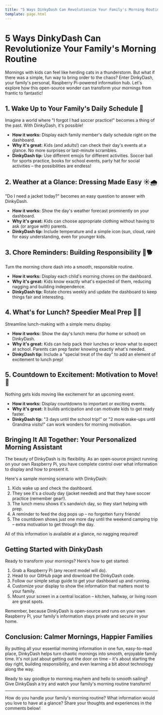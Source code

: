 ```yaml
---
title: "5 Ways DinkyDash Can Revolutionize Your Family's Morning Routine"
template: page.html
---
```


# 5 Ways DinkyDash Can Revolutionize Your Family's Morning Routine

Mornings with kids can feel like herding cats in a thunderstorm. But what if there was a simple, fun way to bring order to the chaos? Enter DinkyDash, your family's personal, Raspberry Pi-powered information hub. Let's explore how this open-source wonder can transform your mornings from frantic to fantastic!

## 1. Wake Up to Your Family's Daily Schedule 📅

Imagine a world where "I forgot I had soccer practice!" becomes a thing of the past. With DinkyDash, it's possible!

- **How it works:** Display each family member's daily schedule right on the dashboard.
- **Why it's great:** Kids (and adults!) can check their day's events at a glance. No more surprises or last-minute scrambles.
- **DinkyDash tip:** Use different emojis for different activities. Soccer ball for sports practice, books for school events, party hat for social activities – the possibilities are endless!

## 2. Weather at a Glance: Dressing Made Easy ☀️🌧️

"Do I need a jacket today?" becomes an easy question to answer with DinkyDash.

- **How it works:** Show the day's weather forecast prominently on your dashboard.
- **Why it's great:** Kids can choose appropriate clothing without having to ask (or argue with) parents.
- **DinkyDash tip:** Include temperature and a simple icon (sun, cloud, rain) for easy understanding, even for younger kids.

## 3. Chore Reminders: Building Responsibility 🧹🐕

Turn the morning chore dash into a smooth, responsible routine.

- **How it works:** Display each child's morning chores on the dashboard.
- **Why it's great:** Kids know exactly what's expected of them, reducing nagging and building independence.
- **DinkyDash tip:** Rotate chores weekly and update the dashboard to keep things fair and interesting.

## 4. What's for Lunch? Speedier Meal Prep 🥪🍎

Streamline lunch-making with a simple menu display.

- **How it works:** Show the day's lunch menu (for home or school) on DinkyDash.
- **Why it's great:** Kids can help pack their lunches or know what to expect at school. Parents can prep faster knowing exactly what's needed.
- **DinkyDash tip:** Include a "special treat of the day" to add an element of excitement to lunch prep!

## 5. Countdown to Excitement: Motivation to Move! 🚀

Nothing gets kids moving like excitement for an upcoming event.

- **How it works:** Display countdowns to important or exciting events.
- **Why it's great:** It builds anticipation and can motivate kids to get ready faster.
- **DinkyDash tip:** "3 days until the school trip!" or "2 more wake-ups until Grandma visits!" can work wonders for morning motivation.

## Bringing It All Together: Your Personalized Morning Assistant

The beauty of DinkyDash is its flexibility. As an open-source project running on your own Raspberry Pi, you have complete control over what information to display and how to present it.

Here's a sample morning scenario with DinkyDash:

1. Kids wake up and check the dashboard.
2. They see it's a cloudy day (jacket needed) and that they have soccer practice (remember gear!).
3. The lunch menu shows it's sandwich day, so they start helping with prep.
4. A reminder to feed the dog pops up – no forgotten furry friends!
5. The countdown shows just one more day until the weekend camping trip – extra motivation to get through the day.

All of this information is available at a glance, no nagging required!

## Getting Started with DinkyDash

Ready to transform your mornings? Here's how to get started:

1. Grab a Raspberry Pi (any recent model will do).
2. Head to our GitHub page and download the DinkyDash code.
3. Follow our simple setup guide to get your dashboard up and running.
4. Customize your display to show the information that matters most to your family.
5. Mount your screen in a central location – kitchen, hallway, or living room are great spots.

Remember, because DinkyDash is open-source and runs on your own Raspberry Pi, your family's information stays private and secure in your home.

## Conclusion: Calmer Mornings, Happier Families

By putting all your essential morning information in one fun, easy-to-read place, DinkyDash helps turn chaotic mornings into smooth, enjoyable family time. It's not just about getting out the door on time – it's about starting the day right, building responsibility, and even learning a bit about technology along the way.

Ready to say goodbye to morning mayhem and hello to smooth sailing? Give DinkyDash a try and watch your family's morning routine transform!

---

How do you handle your family's morning routine? What information would you love to have at a glance? Share your thoughts and experiences in the comments below!